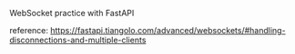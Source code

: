 WebSocket practice with FastAPI

reference: 
https://fastapi.tiangolo.com/advanced/websockets/#handling-disconnections-and-multiple-clients
